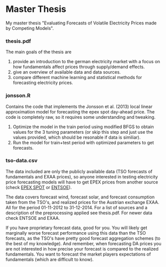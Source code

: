 # Master Thesis
My master thesis "Evaluating Forecasts of Volatile Electricity Prices made by Competing Models".

### thesis.pdf
The main goals of the thesis are 

1. provide an introduction to the german electricity market with a focus on how fundamentals affect prices through supply/demand effects. 
2. give an overview of available data and data sources.
3. compare different machine learning and statistical methods for forecasting electricity prices.

### jonsson.R
Contains the code that implements the Jonsson et al. (2013) local linear approximation model for forecasting the epex spot day-ahead price. The code is completely raw, so it requires some understanding and tweaking. 

1. Optimize the model in the train period using modified BFGS to obtain values for the 3 tuning parameters (or skip this step and just use the values provided, which should be resonable if data is similiar). 
2. Run the model for train+test period with optimized parameters to get forecasts.

### tso-data.csv
The data included are only the publicly available data (TSO forecasts of fundamentals and EXAA prices), so anyone interested in testing electricity price forecasting models will have to get EPEX prices from another source (check [EPEX SPOT](http://www.epexspot.com) or [ENTSOE](http://transparency.entsoe.eu)).

The data covers forecast wind, forecast solar, and forecast consumption taken from the TSO's, and realized prices for the Austrian exchange EXAA. All for the period 01-11-2012 to 31-12-2014. For a list of sources and a description of the preprocessing applied see thesis.pdf. For newer data check ENTSOE and EXAA.

If you have proprietary forecast data, good for you. You will likely get marginally worse forecast performance using this data than the TSO forecasts, as the TSO's have pretty good forecast aggregation schemes (to the best of my knowledge). And remember, when forecasting DA prices you are not interested in how precise your forecast is compared to the realized fundamentals. You want to forecast the market players expectations of fundamentals (which are difficult to know).
